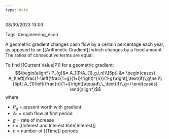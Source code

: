 ```yaml
---
type: note
---
```

08/30/2023 13:03

Tags: #engineering_econ 

A geometric gradient changes cash flow by a certain percentage each year, as opposed to an [[Arithmetic Gradient]] which changes by a fixed amount. The ratios of consecutive terms are equal.

To find [[Current Value|P]] for a geometric gradient:
$$\begin{align*}
P_{g}&= A_1(P/A_{1},g,i,n)\\[5pt]
&= \begin{cases}
A_1\left[\frac{1-\left(\frac{1+g}{1+i}\right)^{n}}{1-g}\right],\text{if}\,g\ne i\\[5pt]
A_{1}\left(\frac{n}{1+i}\right)\qquad\,\,,\text{if}\,g=i
\end{cases}
\end{align*}$$
where
- $P_g$ = present worth with gradient
- $A_1$ = cash flow at first period
- $g$ = rate of increase
- $i$ = [[Interest and Interest Rate|Interest]]
- $n$ = number of [[Time]] periods
